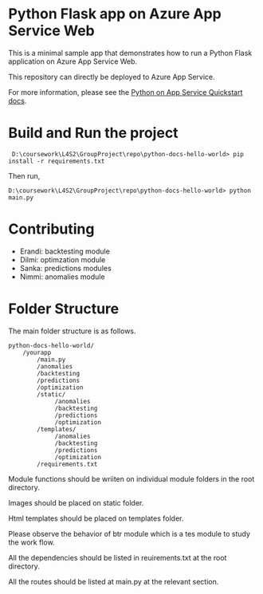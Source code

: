 # Python Flask app on Azure App Service Web

This is a minimal sample app that demonstrates how to run a Python Flask application on Azure App Service Web.

This repository can directly be deployed to Azure App Service.

For more information, please see the [Python on App Service Quickstart docs](https://docs.microsoft.com/en-us/azure/app-service-web/app-service-web-get-started-python).

# Build and Run the project

` D:\coursework\L4S2\GroupProject\repo\python-docs-hello-world> pip install -r requirements.txt`

Then run,

`D:\coursework\L4S2\GroupProject\repo\python-docs-hello-world> python main.py`

# Contributing

- Erandi: backtesting module
- Dilmi: optimzation module
- Sanka: predictions modules
- Nimmi: anomalies module

# Folder Structure
The main folder structure is as follows.

```
python-docs-hello-world/
    /yourapp
        /main.py
        /anomalies
        /backtesting
        /predictions
        /optimization
        /static/
             /anomalies
             /backtesting
             /predictions
             /optimization
        /templates/
             /anomalies
             /backtesting
             /predictions
             /optimization
        /requirements.txt
```

Module functions should be wriiten on individual module folders in the root directory.

Images should be placed on static folder.

Html templates should be placed on templates folder.

Please observe the behavior of btr module which is a tes module to study the work flow.

All the dependencies should be listed in reuirements.txt at the root directory.

All the routes should be listed at main.py at the relevant section.